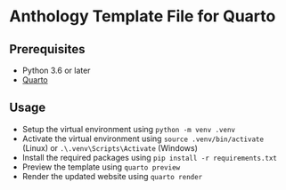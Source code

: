 # Anthology Template File for Quarto

## Prerequisites

- Python 3.6 or later
- [Quarto](https://quarto.org)

## Usage

- Setup the virtual environment using `python -m venv .venv`
- Activate the virtual environment using `source .venv/bin/activate` (Linux) or `.\.venv\Scripts\Activate` (Windows)
- Install the required packages using `pip install -r requirements.txt`
- Preview the template using `quarto preview`
- Render the updated website using `quarto render`
